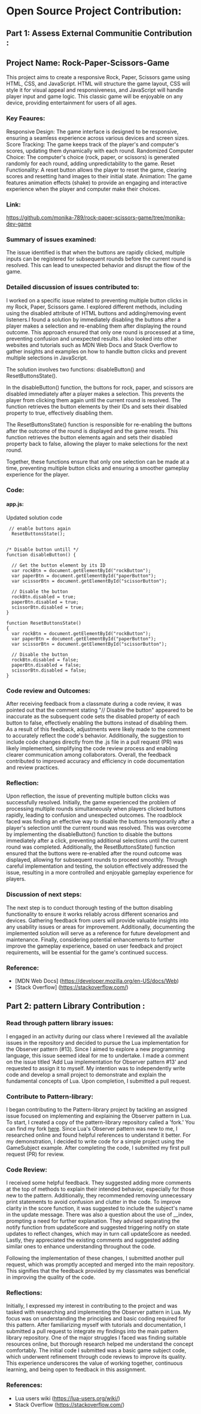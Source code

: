 # Open Source Project Contribution: 

## Part 1: Assess External Communitie Contribution :


## Project Name: Rock-Paper-Scissors-Game

This project aims to create a responsive Rock, Paper, Scissors game using HTML, CSS, and JavaScript. HTML will structure the game layout, CSS will style it for visual appeal 
and responsiveness, and JavaScript will handle player input and game logic. This classic game will be enjoyable on any device, providing entertainment for users of all ages.

### Key Feaures:

Responsive Design: The game interface is designed to be responsive, ensuring a seamless experience across various devices and screen sizes.
Score Tracking: The game keeps track of the player's and computer's scores, updating them dynamically with each round.
Randomized Computer Choice: The computer's choice (rock, paper, or scissors) is generated randomly for each round, adding unpredictability to the game.
Reset Functionality: A reset button allows the player to reset the game, clearing scores and resetting hand images to their initial state.
Animation: The game features animation effects (shake) to provide an engaging and interactive experience when the player and computer make their choices.


### Link:

https://github.com/monika-789/rock-paper-scissors-game/tree/monika-dev-game


### Summary of issues examined:

The issue identified is that when the buttons are rapidly clicked, multiple inputs can be registered for subsequent rounds before the current round is resolved.
This can lead to unexpected behavior and disrupt the flow of the game.


### Detailed discussion of issues contributed to:

I worked on a specific issue related to preventing multiple button clicks in my Rock, Paper, Scissors game. I explored different methods, including using the disabled attribute of HTML
buttons and adding/removing event listeners.I found a solution by immediately disabling the buttons after a player makes a selection and re-enabling them after displaying
the round outcome. This approach ensured that only one round is processed at a time, preventing confusion and unexpected results. I also looked into other websites and tutorials such
as MDN Web Docs and Stack Overflow to gather insights and examples on how to handle button clicks and prevent multiple selections in JavaScript.


The solution involves two functions: disableButton() and ResetButtonsState().

In the disableButton() function, the buttons for rock, paper, and scissors are disabled immediately after a player makes a selection. This prevents the player from clicking them
again until the current round is resolved. The function retrieves the button elements by their IDs and sets their disabled property to true, effectively disabling them.

The ResetButtonsState() function is responsible for re-enabling the buttons after the outcome of the round is displayed and the game resets. This function retrieves the button
elements again and sets their disabled property back to false, allowing the player to make selections for the next round.

Together, these functions ensure that only one selection can be made at a time, preventing multiple button clicks and ensuring a smoother gameplay experience for the player.


### Code:

#### app.js:

Updated solution code
```
 // enable buttons again
  ResetButtonsState();
```
```

/* Disable button untill */
function disableButton() {

  // Get the button element by its ID
  var rockBtn = document.getElementById("rockButton");
  var paperBtn = document.getElementById("paperButton");
  var scissorBtn = document.getElementById("scissorButton");

  // Disable the button
  rockBtn.disabled = true;
  paperBtn.disabled = true;
  scissorBtn.disabled = true;
}

function ResetButtonsState()
{
  var rockBtn = document.getElementById("rockButton");
  var paperBtn = document.getElementById("paperButton");
  var scissorBtn = document.getElementById("scissorButton");

  // Disable the button
  rockBtn.disabled = false;
  paperBtn.disabled = false;
  scissorBtn.disabled = false;
}
```


### Code review and Outcomes:

After receiving feedback from a classmate during a code review, it was pointed out that the comment stating "// Disable the button" appeared to be inaccurate as the subsequent code sets the disabled property of each button to false, effectively enabling the buttons instead of disabling them. As a result of this feedback, adjustments were likely made to the comment to accurately reflect the code's behavior. Additionally, the suggestion to include code changes directly from the .js file in a pull request (PR) was likely implemented, simplifying the code review process and enabling clearer communication among collaborators. Overall, the feedback contributed to improved accuracy and efficiency in code documentation and review practices.


### Reflection:

Upon reflection, the issue of preventing multiple button clicks was successfully resolved. Initially, the game experienced the problem of processing multiple rounds simultaneously
when players clicked buttons rapidly, leading to confusion and unexpected outcomes. The roadblock faced was finding an effective way to disable the buttons temporarily after a
player's selection until the current round was resolved. This was overcome by implementing the disableButton() function to disable the buttons immediately after a click, preventing
additional selections until the current round was completed. Additionally, the ResetButtonsState() function ensured that the buttons were re-enabled after the round outcome was
displayed, allowing for subsequent rounds to proceed smoothly. Through careful implementation and testing, the solution effectively addressed the issue, resulting in a more controlled
and enjoyable gameplay experience for players.


### Discussion of next steps:

The next step is to conduct thorough testing of the button disabling functionality to ensure it works reliably across different scenarios and devices. Gathering feedback from users
will provide valuable insights into any usability issues or areas for improvement. Additionally, documenting the implemented solution will serve as a reference for future development
and maintenance. Finally, considering potential enhancements to further improve the gameplay experience, based on user feedback and project requirements, will be essential for the
game's continued success.


### Reference:

* [MDN Web Docs] (https://developer.mozilla.org/en-US/docs/Web)
* [Stack Overflow] (https://stackoverflow.com/)






## Part 2: pattern Library Contribution :

### Read through pattern library issues:

I engaged in an activity during our class where I reviewed all the available issues in the repository and decided to pursue the Lua implementation for the Observer pattern (#13). Since I aimed to explore a new programming language, this issue seemed ideal for me to undertake. I made a comment on the issue titled 'Add Lua implementation for Observer pattern #13' and requested to assign it to myself. My intention was to independently write code and develop a small project to demonstrate and explain the fundamental concepts of Lua. Upon completion, I submitted a pull request.


### Contribute to Pattern-library:

I began contributing to the Pattern-library project by tackling an assigned issue focused on implementing and explaining the Observer pattern in Lua. To start, I created a copy of the pattern-library repository called a 'fork.' You can find my fork [here](https://github.com/monika-789/pattern-library/tree/Monika-dev-branch/patterns/Behavioral/Observal/Lua). Since Lua's Observer pattern was new to me, I researched online and found helpful references to understand it better. For my demonstration, I decided to write code for a simple project using the GameSubject example. After completing the code, I submitted my first pull request (PR) for review.


### Code Review:

I received some helpful feedback. They suggested adding more comments at the top of methods to explain their intended behavior, especially for those new to the pattern. Additionally, they recommended removing unnecessary print statements to avoid confusion and clutter in the code. To improve clarity in the score function, it was suggested to include the subject's name in the update message. There was also a question about the use of __index, prompting a need for further explanation. They advised separating the notify function from updateScore and suggested triggering notify on state updates to reflect changes, which may in turn call updateScore as needed. Lastly, they appreciated the existing comments and suggested adding similar ones to enhance understanding throughout the code. 

Following the implementation of these changes, I submitted another pull request, which was promptly accepted and merged into the main repository. This signifies that the feedback provided by my classmates was beneficial in improving the quality of the code. 


### Reflections:

Initially, I expressed my interest in contributing to the project and was tasked with researching and implementing the Observer pattern in Lua. My focus was on understanding the principles and basic coding required for this pattern. After familiarizing myself with tutorials and documentation, I submitted a pull request to integrate my findings into the main pattern library repository. One of the major struggles I faced was finding suitable resources online, but thorough research helped me understand the concept comfortably. The initial code I submitted was a basic game subject code, which underwent refinement through code reviews to improve its quality. This experience underscores the value of working together, continuous learning, and being open to feedback in this assignment.


### References:

* Lua users wiki (https://lua-users.org/wiki/)
* Stack Overflow (https://stackoverflow.com/)





